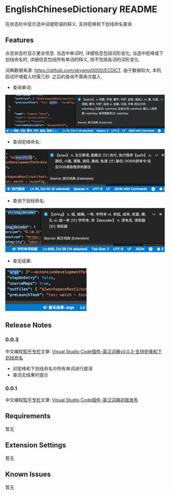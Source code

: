 # EnglishChineseDictionary README

在状态栏中显示选中词或短语的释义, 支持驼峰和下划线命名查询

## Features

点击状态栏显示更全信息. 当选中单词时, 详细信息包括词形变化; 当选中驼峰或下划线命名时, 详细信息包括所有单词的释义, 但不包括各词的词形变化.

词典数据来源: https://github.com/skywind3000/ECDICT. 由于数据较大, 本机启动环境载入时需几秒. 之后的查询不需再次载入.

- 查询单词:

![演示](截图/2018-11-09_vscode英汉词典_演示_watch.png)

- 查询驼峰命名:

![驼峰命名](截图/2018-11-09_vscode英汉词典_演示_execPath.png)

- 查询下划线命名:

![下划线命名](截图/2018-11-09_vscode英汉词典_演示_string_decoder.png)

- 查无结果:

![查无结果](截图/2018-11-09_vscode英汉词典_演示_args_无结果.png)

## Release Notes

### 0.0.3

中文编程[知乎专栏](https://zhuanlan.zhihu.com/c_140193266)文章: [Visual Studio Code插件-英汉词典v0.0.3-支持驼峰和下划线命名]()
- 对驼峰和下划线命名中所有单词进行直译
- 查词无结果时提示

### 0.0.1

中文编程[知乎专栏](https://zhuanlan.zhihu.com/c_140193266)文章: [Visual Studio Code插件-英汉词典初版发布](https://zhuanlan.zhihu.com/p/48791726)

## Requirements

暂无

## Extension Settings

暂无

## Known Issues

暂无
